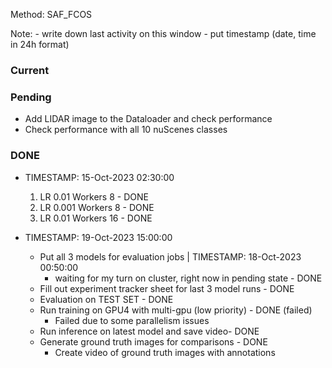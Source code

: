 Method: SAF_FCOS

Note:
    - write down last activity on this window
    - put timestamp (date, time in 24h format)

### Current


### Pending

- Add LIDAR image to the Dataloader and check performance
- Check performance with all 10 nuScenes classes

### DONE

- TIMESTAMP: 15-Oct-2023 02:30:00
    1. LR 0.01 Workers 8 - DONE
    2. LR 0.001 Workers 8 - DONE
    3. LR 0.01 Workers 16 - DONE

- TIMESTAMP: 19-Oct-2023 15:00:00
    - Put all 3 models for evaluation jobs | TIMESTAMP: 18-Oct-2023 00:50:00
        - waiting for my turn on cluster, right now in pending state - DONE
    - Fill out experiment tracker sheet for last 3 model runs - DONE
    - Evaluation on TEST SET - DONE
    - Run training on GPU4 with multi-gpu (low priority) - DONE (failed)
        - Failed due to some parallelism issues
    - Run inference on latest model and save video- DONE
    - Generate ground truth images for comparisons - DONE
        - Create video of ground truth images with annotations
